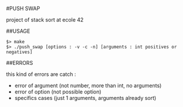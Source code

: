 #PUSH SWAP

project of stack sort at ecole 42

##USAGE

	$> make
	$> ./push_swap [options : -v -c -n] [arguments : int positives or negatives]

##ERRORS

this kind of errors are catch :
- error of argument (not number, more than int, no arguments)
- error of option (not possible option)
- specifics cases (just 1 arguments, arguments already sort)

